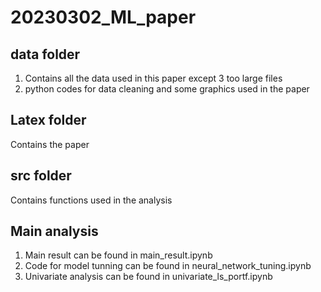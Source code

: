 # 20230302_ML_paper

## data folder 
1. Contains all the data used in this paper except 3 too large files
2. python codes for data cleaning and some graphics used in the paper

## Latex folder 
Contains the paper

## src folder
Contains functions used in the analysis

## Main analysis
1. Main result can be found in main_result.ipynb
2. Code for model tunning can be found in neural_network_tuning.ipynb
3. Univariate analysis can be found in univariate_ls_portf.ipynb
